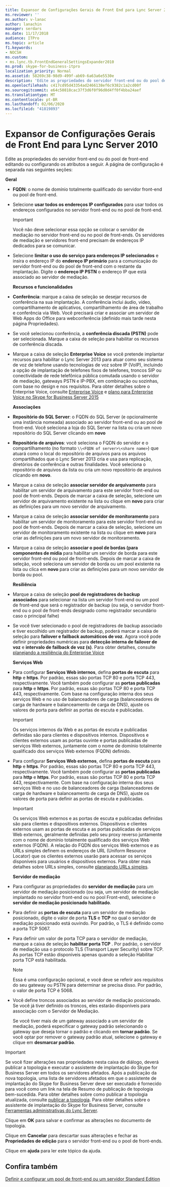 ```yaml
---
title: Expansor de Configurações Gerais de Front End para Lync Server 2010
ms.reviewer: ''
ms.author: v-lanac
author: lanachin
manager: serdars
ms.date: 11/17/2018
audience: ITPro
ms.topic: article
f1.keywords:
- NOCSH
ms.custom:
- ms.lync.tb.FrontEndGeneralSettingsExpander2010
ms.prod: skype-for-business-itpro
localization_priority: Normal
ms.assetid: 58269c38-98d9-499f-ab69-6a63a6e5530e
description: 'Edite as propriedades do servidor front-end ou do pool de front-end editando ou configurando os atributos a seguir. A página de configuração é separada nas seguintes seções:'
ms.openlocfilehash: c417cd95d43354ad2466138ef6c9382c1a2cd00f
ms.sourcegitcommit: e64c50818cac37f3d6f0f96d0d4ff0f4bba24aef
ms.translationtype: MT
ms.contentlocale: pt-BR
ms.lasthandoff: 02/06/2020
ms.locfileid: "41819893"
---
```

# <a name="front-end-general-settings-expander-for-lync-server-2010"></a>Expansor de Configurações Gerais de Front End para Lync Server 2010

Edite as propriedades do servidor front-end ou do pool de front-end editando ou configurando os atributos a seguir. A página de configuração é separada nas seguintes seções:

 **Geral**

- **FQDN**: o nome de domínio totalmente qualificado do servidor front-end ou pool de front-end.

- Selecione **usar todos os endereços IP configurados** para usar todos os endereços configurados no servidor front-end ou no pool de front-end.

    > [!IMPORTANT]
    > Você não deve selecionar essa opção se colocar o servidor de mediação no servidor front-end ou no pool de front-ends. Os servidores de mediação e servidores front-end precisam de endereços IP dedicados para se comunicar.

- Selecione **limitar o uso do serviço para endereços IP selecionados** e insira o endereço IP do **endereço IP primário** para a comunicação do servidor front-end ou do pool de front-end com o restante da implantação. Digite o **endereço IP PSTN** o endereço IP que está associado ao servidor de mediação.

    **Recursos e funcionalidades**

- **Conferência**: marque a caixa de seleção se desejar recursos de conferência na sua implantação. A conferência inclui áudio, vídeo, compartilhamento de aplicativos, compartilhamento de área de trabalho e conferência via Web. Você precisará criar e associar um servidor de Web Apps do Office para webconferência (definido mais tarde nesta página Propriedades).

- Se você selecionou conferência, a **conferência discada (PSTN)** pode ser selecionada. Marque a caixa de seleção para habilitar os recursos de conferência discada.

- Marque a caixa de seleção **Enterprise Voice** se você pretende implantar recursos para habilitar o Lync Server 2013 para atuar como seu sistema de voz de telefone usando tecnologias de voz sobre IP (VoIP), incluindo a opção de implantação de telefones fixos de telefones, troncos SIP ou conectividade de rede telefônica pública comutada usando o servidor de mediação, gateways PSTN e IP-PBX, em combinação ou sozinhas, com base no design e nos requisitos. Para obter detalhes sobre o Enterprise Voice, consulte [Enterprise Voice](https://technet.microsoft.com/library/c9da8099-6f4f-4346-ac67-f041bb96072c.aspx) e [plano para Enterprise Voice no Skype for Business Server 2015](../../plan-your-deployment/enterprise-voice-solution/enterprise-voice.md)

    **Associações**

- **Repositório do SQL Server**: o FQDN do SQL Server (e opcionalmente uma instância nomeada) associado ao servidor front-end ou ao pool de front-end. Você seleciona a loja do SQL Server na lista ou cria um novo repositório do SQL Server clicando em **novo**

- **Repositório de arquivos**: você seleciona o FQDN do servidor e o compartilhamento (no formato `\\<FQDN of server>\<share name>`) que atuará como o local do repositório de arquivos para os arquivos compartilhados que o Lync Server 2013 cria e usa para replicação, diretórios de conferência e outras finalidades. Você seleciona o repositório de arquivos da lista ou cria um novo repositório de arquivos clicando em **novo**.

- Marque a caixa de seleção **associar servidor de arquivamento** para habilitar um servidor de arquivamento para este servidor front-end ou pool de front-ends. Depois de marcar a caixa de seleção, selecione um servidor de arquivamento existente na lista ou clique em **novo** para criar as definições para um novo servidor de arquivamento.

- Marque a caixa de seleção **associar servidor de monitoramento** para habilitar um servidor de monitoramento para este servidor front-end ou pool de front-ends. Depois de marcar a caixa de seleção, selecione um servidor de monitoramento existente na lista ou clique em **novo** para criar as definições para um novo servidor de monitoramento.

- Marque a caixa de seleção **associar o pool de bordas (para componentes de mídia** para habilitar um servidor de borda para este servidor front-end ou pool de front-ends. Depois de marcar a caixa de seleção, você seleciona um servidor de borda ou um pool existente na lista ou clica em **novo** para criar as definições para um novo servidor de borda ou pool.

  **Resiliência**

- Marque a caixa de seleção **pool de registradores de backup associados** para selecionar na lista um servidor front-end ou um pool de front-end que será o registrador de backup (ou seja, o servidor front-end ou o pool de front-ends designado como registrador secundário caso o principal falhe)

- Se você tiver selecionado o pool de registradores de backup associado e tiver escolhido um registrador de backup, poderá marcar a caixa de seleção para **failover e failback automáticos de voz**. Agora você pode definir propriedades numéricas para **detecção interna de failover de voz** e **intervalo de failback de voz (s)**. Para obter detalhes, consulte [planejando a resiliência do Enterprise Voice](https://technet.microsoft.com/library/ca116700-1055-4ca5-9b87-4c7f380c3655.aspx)

  **Serviços Web**

- Para configurar **Serviços Web internos**, defina **portas de escuta** para **http** e **https**. Por padrão, essas são portas TCP 80 e porta TCP 443, respectivamente. Você também pode configurar as **portas publicadas** para **http** e **https**. Por padrão, essas são portas TCP 80 e porta TCP 443, respectivamente. Com base na configuração interna dos seus serviços Web e no uso de balanceadores de carga (balanceadores de carga de hardware e balanceamento de carga de DNS), ajuste os valores de porta para definir as portas de escuta e publicadas.

    > [!IMPORTANT]
    > Os serviços internos da Web e as portas de escuta e publicadas definidas são para clientes e dispositivos internos. Dispositivos e clientes externos usam as portas ouvinte e portas publicadas de serviços Web externos, juntamente com o nome de domínio totalmente qualificado dos serviços Web externos (FQDN) definido.

- Para configurar **Serviços Web externos**, defina **portas de escuta** para **http** e **https**. Por padrão, essas são portas TCP 80 e porta TCP 443, respectivamente. Você também pode configurar as **portas publicadas** para **http** e **https**. Por padrão, essas são portas TCP 80 e porta TCP 443, respectivamente. Com base na configuração interna dos seus serviços Web e no uso de balanceadores de carga (balanceadores de carga de hardware e balanceamento de carga de DNS), ajuste os valores de porta para definir as portas de escuta e publicadas.

    > [!IMPORTANT]
    > Os serviços Web externos e as portas de escuta e publicadas definidas são para clientes e dispositivos externos. Dispositivos e clientes externos usam as portas de escuta e as portas publicadas de serviços Web externos, geralmente definidas pelo seu proxy reverso juntamente com o nome de domínio totalmente qualificado dos serviços Web externos (FQDN). A relação do FQDN dos serviços Web externos e as URLs simples definem os endereços de URL (Uniform Resource Locator) que os clientes externos usarão para acessar os serviços disponíveis para usuários e dispositivos externos. Para obter mais detalhes sobre URLs simples, consulte [planejando URLs simples](https://technet.microsoft.com/library/20e4f4b6-b7ff-4297-b00d-d1211ee800ac.aspx).

  **Servidor de mediação**

- Para configurar as propriedades do **servidor de mediação** para um servidor de mediação posicionado (ou seja, um servidor de mediação implantado no servidor front-end ou no pool Front-end), selecione o **servidor de mediação posicionado habilitado**.

- Para definir as **portas de escuta** para um servidor de mediação posicionado, digite o valor de porta **TLS** e **TCP** no qual o servidor de mediação posicionado está ouvindo. Por padrão, o TLS é definido como a porta TCP 5067.

- Para definir um valor de porta TCP para o servidor de mediação, marque a caixa de seleção **habilitar porta TCP** . Por padrão, o servidor de mediação usa o protocolo TLS (Transport Layer Security) sobre TCP. As portas TCP estão disponíveis apenas quando a seleção Habilitar porta TCP está habilitada.

    > [!NOTE]
    > Essa é uma configuração opcional, e você deve se referir aos requisitos do seu gateway ou PSTN para determinar se precisa disso. Por padrão, o valor de porta TCP é 5068.

- Você define troncos associados ao servidor de mediação posicionado. Se você já tiver definido os troncos, eles estarão disponíveis para associação com o Servidor de Mediação.

    Se você tiver mais de um gateway associado a um servidor de mediação, poderá especificar o gateway padrão selecionando o gateway que deseja tornar o padrão e clicando em **tornar padrão**. Se você optar por remover o gateway padrão atual, selecione o gateway e clique em **desmarcar padrão**.

> [!IMPORTANT]
> Se você fizer alterações nas propriedades nesta caixa de diálogo, deverá publicar a topologia e executar o assistente de implantação do Skype for Business Server em todos os servidores afetados. Após a publicação da nova topologia, uma lista de servidores afetados em que o assistente de implantação do Skype for Business Server deve ser executado é fornecido para você como um link na tela de Resumo de publicação de topologia bem-sucedida. Para obter detalhes sobre como publicar a topologia atualizada, consulte [publicar a topologia](https://technet.microsoft.com/library/3b5a744b-b3a8-4538-a55e-e2e4f72dff47.aspx). Para obter detalhes sobre o assistente de implantação do Skype for Business Server, consulte [Ferramentas administrativas do Lync Server](https://technet.microsoft.com/library/9b006f93-4f3d-461d-89b8-e80a34fdb3c5.aspx).

Clique em **OK** para salvar e confirmar as alterações no documento de topologia.

Clique em **Cancelar** para descartar suas alterações e fechar as **Propriedades de edição** para o servidor front-end ou o pool de front-ends.

Clique em **ajuda** para ler este tópico da ajuda.

## <a name="see-also"></a>Confira também

[Definir e configurar um pool de front-end ou um servidor Standard Edition](https://technet.microsoft.com/library/713fc263-23dd-414a-b001-82932e4fe966.aspx)
